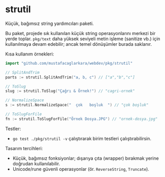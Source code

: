 # strutil

Küçük, bağımsız string yardımcıları paketi.

Bu paket, projede sık kullanılan küçük string operasyonlarını merkezi bir yerde toplar. `pkg/text` daha yüksek seviyeli metin işleme (sanitize vb.) için kullanılmaya devam edebilir; ancak temel dönüşümler burada saklanır.

Kısa kullanım örnekleri:

```go
import "github.com/mustafacaglarkara/webdev/pkg/strutil"

// SplitAndTrim
parts := strutil.SplitAndTrim("a, b, c") // ["a","b","c"]

// ToSlug
slug := strutil.ToSlug("Çağrı & Örnek!") // "cagri-ornek"

// NormalizeSpace
s := strutil.NormalizeSpace("  çok   boşluk  ") // "çok boşluk"

// ToSlugForFile
fn := strutil.ToSlugForFile("Örnek Dosya.JPG") // "ornek-dosya.jpg"
```

Testler:
- `go test ./pkg/strutil -v` çalıştırarak birim testleri çalıştırabilirsin.

Tasarım tercihleri:
- Küçük, bağımsız fonksiyonlar; dışarıya çıta (wrapper) bırakmak yerine doğrudan kullanılabilir.
- Unicode/rune güvenli operasyonlar (ör. `ReverseString`, `Truncate`).

